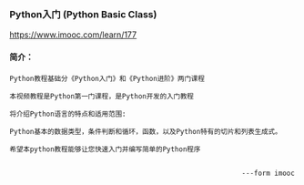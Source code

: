 ### Python入门 (Python Basic Class)

https://www.imooc.com/learn/177

#### 简介：

```
Python教程基础分《Python入门》和《Python进阶》两门课程

本视频教程是Python第一门课程，是Python开发的入门教程

将介绍Python语言的特点和适用范围:

Python基本的数据类型，条件判断和循环，函数，以及Python特有的切片和列表生成式。

希望本python教程能够让您快速入门并编写简单的Python程序

                                     
                                                         ---form imooc

```
